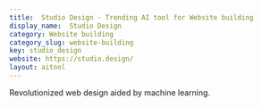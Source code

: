 ```yaml
---
title:  Studio Design - Trending AI tool for Website building
display_name:  Studio Design
category: Website building
category_slug: website-building
key: studio_design
website: https://studio.design/
layout: aitool
---
```


Revolutionized web design aided by machine learning.
